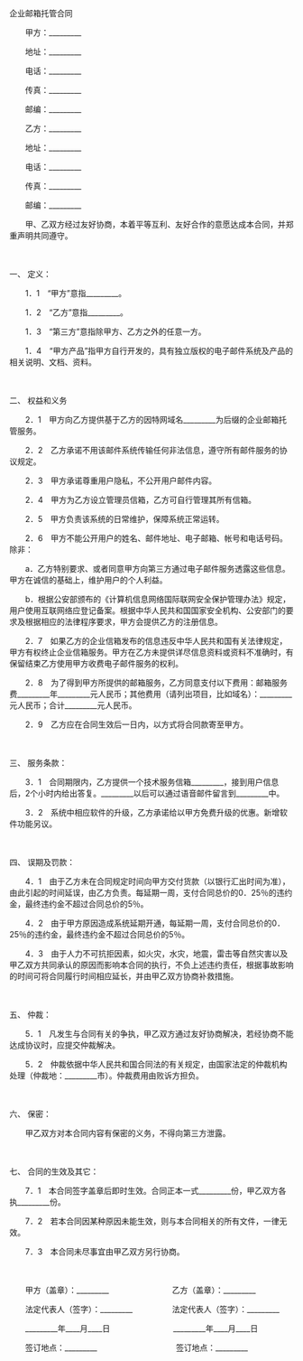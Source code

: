 



企业邮箱托管合同



 

　　甲方：_________

　　地址：_________

　　电话：_________

　　传真：_________

　　邮编：_________　　

　　乙方：_________

　　地址：_________

　　电话：_________

　　传真：_________

　　邮编：_________　　

　　甲、乙双方经过友好协商，本着平等互利、友好合作的意愿达成本合同，并郑重声明共同遵守。

　　

一、
定义：

　　1．1　“甲方”意指_________。

　　1．2　“乙方”意指_________。

　　1．3　“第三方”意指除甲方、乙方之外的任意一方。

　　1．4　“甲方产品”指甲方自行开发的，具有独立版权的电子邮件系统及产品的相关说明、文档、资料。

　　

二、
权益和义务

　　2．1　甲方向乙方提供基于乙方的因特网域名_________为后缀的企业邮箱托管服务。

　　2．2　乙方承诺不用该邮件系统传输任何非法信息，遵守所有邮件服务的协议规定。

　　2．3　甲方承诺尊重用户隐私，不公开用户邮件内容。

　　2．4　甲方为乙方设立管理员信箱，乙方可自行管理其所有信箱。

　　2．5　甲方负责该系统的日常维护，保障系统正常运转。

　　2．6　甲方不能公开用户的姓名、邮件地址、电子邮箱、帐号和电话号码。除非：

　　a．乙方特别要求、或者同意甲方向第三方通过电子邮件服务透露这些信息。甲方在诚信的基础上，维护用户的个人利益。

　　b．根据公安部颁布的《计算机信息网络国际联网安全保护管理办法》规定，用户使用互联网络应登记备案。根据中华人民共和国国家安全机构、公安部门的要求及根据相应的法律程序要求，甲方会提供乙方的注册信息。

　　2．7　如果乙方的企业信箱发布的信息违反中华人民共和国有关法律规定，甲方有权终止企业信箱服务。甲方在乙方未提供详尽信息资料或资料不准确时，有保留结束乙方使用甲方收费电子邮件服务的权利。

　　2．8　为了得到甲方所提供的邮箱服务，乙方同意支付以下费用：邮箱服务费_________年_________元人民币；其他费用（请列出项目，比如域名）：_________元人民币；合计_________元人民币。

　　2．9　乙方应在合同生效后一日内，以方式将合同款寄至甲方。

　　

三、
服务条款：

　　3．1　合同期限内，乙方提供一个技术服务信箱_________，接到用户信息后，2个小时内给出答复。_________以后可以通过语音邮件留言到_________中。

　　3．2　系统中相应软件的升级，乙方承诺给以甲方免费升级的优惠。新增软件功能另议。

　　

四、
误期及罚款：

　　4．1　由于乙方未在合同规定时间向甲方交付货款（以银行汇出时间为准），由此引起的时间延误，由乙方负责。每延期一周，支付合同总价的0．25％的违约金，最终违约金不超过合同总价的5％。

　　4．2　由于甲方原因造成系统延期开通，每延期一周，支付合同总价的0．25％的违约金，最终违约金不超过合同总价的5％。

　　4．3　由于人力不可抗拒因素，如火灾，水灾，地震，雷击等自然灾害以及甲乙双方共同承认的原因而影响本合同的执行，不负上述违约责任，根据事故影响的时间可将合同履行时间相应延长，并由甲乙双方协商补救措施。

　　

五、
仲裁：

　　5．1　凡发生与合同有关的争执，甲乙双方通过友好协商解决，若经协商不能达成协议时，应提交仲裁解决。

　　5．2　仲裁依据中华人民共和国合同法的有关规定，由国家法定的仲裁机构处理（仲裁地：_________市）。仲裁费用由败诉方担负。

　　

六、
保密：

　　甲乙双方对本合同内容有保密的义务，不得向第三方泄露。

　　

七、
合同的生效及其它：

　　7．1　本合同签字盖章后即时生效。合同正本一式_________份，甲乙双方各执_________份。

　　7．2　若本合同因某种原因未能生效，则与本合同相关的所有文件，一律无效。

　　7．3　本合同未尽事宜由甲乙双方另行协商。　

　　　

　　甲方（盖章）：_________　　　　　　　　乙方（盖章）：_________　　

　　法定代表人（签字）：_________　　　　　法定代表人（签字）：_________　　

　　_________年____月____日　　　　　　　　_________年____月____日　　

　　签订地点：_________　　　　　　　　　　签订地点：_________